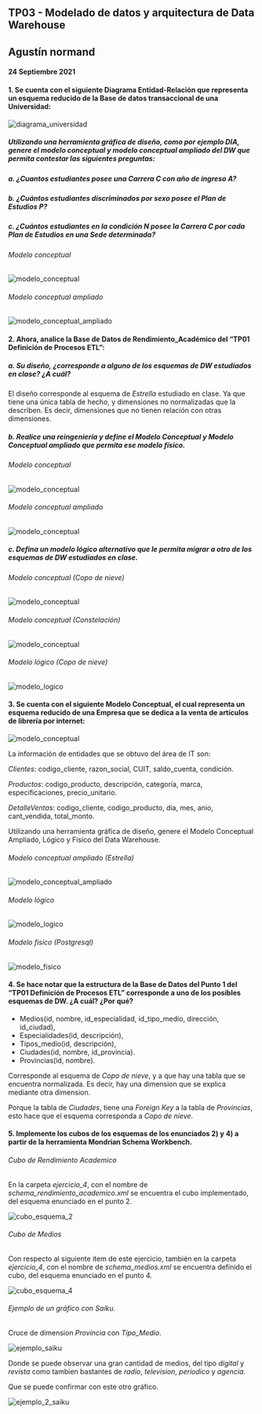 ## TP03 - Modelado de datos y arquitectura de Data Warehouse
## Agustín normand
#### 24 Septiembre 2021

#### 1. Se  cuenta  con  el  siguiente  Diagrama  Entidad-Relación  que  representa  un esquema reducido de la Base de datos transaccional de una Universidad: 
![diagrama_universidad](https://raw.githubusercontent.com/AgustinNormand/bases-de-datos-masivas/main/TP03/ejercicio_1/DiagramaUniversidad.png)

##### Utilizando una herramienta gráfica de diseño, como por ejemplo DIA, genere el  modelo  conceptual  y  modelo  conceptual  ampliado  del  DW  que  permita contestar las siguientes preguntas: 
##### a. ¿Cuantos estudiantes posee una Carrera C con año de ingreso A? 
##### b. ¿Cuántos estudiantes discriminados por sexo posee el Plan de Estudios P? 
##### c. ¿Cuántos  estudiantes en  la  condición  N posee la Carrera  C por  cada Plan de Estudios en una Sede determinada?


###### Modelo conceptual
![modelo_conceptual](https://raw.githubusercontent.com/AgustinNormand/bases-de-datos-masivas/main/TP03/ejercicio_1/imagenes/ModeloConceptual.png)


###### Modelo conceptual ampliado
![modelo_conceptual_ampliado](https://raw.githubusercontent.com/AgustinNormand/bases-de-datos-masivas/main/TP03/ejercicio_1/imagenes/ModeloConceptualAmpliado.png)

#### 2. Ahora,  analice  la  Base  de  Datos  de  Rendimiento_Académico  del  “TP01 Definición de Procesos ETL”: 
##### a. Su diseño, ¿corresponde a alguno de los esquemas de DW estudiados en clase? ¿A cuál?

El diseño corresponde al esquema de *Estrella* estudiado en clase. Ya que tiene una única tabla de hecho, y dimensiones no normalizadas que la describen. Es decir, dimensiones que no tienen relación con otras dimensiones.

##### b. Realice una  reingeniería  y  define  el  Modelo  Conceptual  y  Modelo Conceptual ampliado que permita ese modelo físico. 

###### Modelo conceptual
![modelo_conceptual](https://raw.githubusercontent.com/AgustinNormand/bases-de-datos-masivas/main/TP03/ejercicio_2/imagenes/ModeloConceptual.png)

###### Modelo conceptual ampliado
![modelo_conceptual](https://raw.githubusercontent.com/AgustinNormand/bases-de-datos-masivas/main/TP03/ejercicio_2/imagenes/ModeloConceptualAmpliado.png)

##### c. Defina  un  modelo  lógico  alternativo  que  le  permita  migrar  a  otro  de los esquemas de DW estudiados en clase. 

###### Modelo conceptual (Copo de nieve)
![modelo_conceptual](https://raw.githubusercontent.com/AgustinNormand/bases-de-datos-masivas/main/TP03/ejercicio_2/imagenes/ModeloConceptual(Copo_de_nieve).png)

###### Modelo conceptual (Constelación)
![modelo_conceptual](https://raw.githubusercontent.com/AgustinNormand/bases-de-datos-masivas/main/TP03/ejercicio_2/imagenes/ModeloConceptual(Constelacion).png)

###### Modelo lógico (Copo de nieve)
![modelo_logico](https://raw.githubusercontent.com/AgustinNormand/bases-de-datos-masivas/main/TP03/ejercicio_2/imagenes/ModeloLogico.png)

#### 3. Se cuenta con el siguiente Modelo Conceptual, el cual representa un esquema reducido de una Empresa que se dedica a la venta de artículos de librería por internet: 
![modelo_conceptual](https://raw.githubusercontent.com/AgustinNormand/bases-de-datos-masivas/main/TP03/ejercicio_3/Diagrama_Libreria.png)

La información de entidades que se obtuvo del área de IT son: 

*Clientes*: codigo_cliente, razon_social, CUIT, saldo_cuenta, condición.

*Productos*:  codigo_producto,  descripción,  categoría,  marca,  especificaciones, precio_unitario. 

*DetalleVentas*:  codigo_cliente,  codigo_producto,  dia,  mes,  anio,  cant_vendida, total_monto. 

Utilizando  una  herramienta  gráfica  de  diseño,  genere  el  Modelo  Conceptual Ampliado, Lógico y Físico del Data Warehouse.

###### Modelo conceptual ampliado (Estrella)
![modelo_conceptual_ampliado](https://raw.githubusercontent.com/AgustinNormand/bases-de-datos-masivas/main/TP03/ejercicio_3/imagenes/ModeloConceptualAmpliado.png)

###### Modelo lógico
![modelo_logico](https://raw.githubusercontent.com/AgustinNormand/bases-de-datos-masivas/main/TP03/ejercicio_3/imagenes/ModeloLogico.png)

###### Modelo fisico (Postgresql)
![modelo_fisico](https://raw.githubusercontent.com/AgustinNormand/bases-de-datos-masivas/main/TP03/ejercicio_3/imagenes/ModeloFisico.png)

#### 4. Se  hace  notar  que  la  estructura  de  la  Base  de  Datos  del  Punto  1  del  “TP01 Definición de Procesos ETL”  corresponde  a  uno  de  los  posibles  esquemas  de DW. ¿A cuál? ¿Por qué? 

* Medios(id, nombre, id_especialidad, id_tipo_medio, dirección, id_ciudad), 
* Especialidades(id, descripción), 
* Tipos_medio(id, descripción), 
* Ciudades(id, nombre, id_provincia). 
* Provincias(id, nombre). 

Corresponde al esquema de *Copo de nieve*, y a que hay una tabla que se encuentra normalizada. Es decir, hay una dimension que se explica mediante otra dimension.

Porque la tabla de *Ciudades*, tiene una *Foreign Key* a la tabla de *Provincias*, esto hace que el esquema corresponda a *Copo de nieve*.

#### 5. Implemente los cubos de los esquemas de los enunciados 2) y 4) a partir de la herramienta Mondrian Schema Workbench.

###### Cubo de Rendimiento Academico
En la carpeta *ejercicio_4*, con el nombre de *schema_rendimiento_academico.xml* se encuentra el cubo implementado, del esquema enunciado en el punto 2.

![cubo_esquema_2](https://raw.githubusercontent.com/AgustinNormand/bases-de-datos-masivas/main/TP03/ejercicio_4/imagenes/schema_rendimiento_academico.png)

###### Cubo de Medios

Con respecto al siguiente item de este ejercicio, también en la carpeta *ejercicio_4*, con el nombre de *schema_medios.xml* se encuentra definido el cubo, del esquema enunciado en el punto 4.

![cubo_esquema_4](https://raw.githubusercontent.com/AgustinNormand/bases-de-datos-masivas/main/TP03/ejercicio_4/imagenes/schema_medios.png)

###### Ejemplo de un gráfico con Saiku.

Cruce de dimension *Provincia* con *Tipo_Medio*.

![ejemplo_saiku](https://raw.githubusercontent.com/AgustinNormand/bases-de-datos-masivas/main/TP03/ejercicio_4/imagenes/saiku.png)

Donde se puede observar una gran cantidad de medios, del tipo *digital* y *revista* como tambien bastantes de *radio*, *television*, *periodico* y *agencia*.

Que se puede confirmar con este otro gráfico.

![ejemplo_2_saiku](https://raw.githubusercontent.com/AgustinNormand/bases-de-datos-masivas/main/TP03/ejercicio_4/imagenes/misiones.png)
